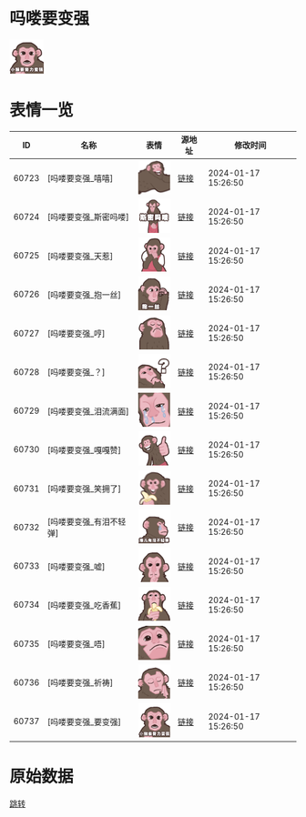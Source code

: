 # 吗喽要变强

<img src="./cover.png" height="60" alt="cover" />

# 表情一览

|ID|名称|表情|源地址|修改时间|
|----|----|----|----|----|
|60723|[吗喽要变强_嘻嘻]|<img src="./pic/060723_%5B吗喽要变强_嘻嘻%5D.png" height="60" alt="嘻嘻"/>|[链接](https://i0.hdslb.com/bfs/garb/e1b0a7c448f14f8ba4b6694fba1cdd8a85980153.png)|2024-01-17 15:26:50|
|60724|[吗喽要变强_斯密吗喽]|<img src="./pic/060724_%5B吗喽要变强_斯密吗喽%5D.png" height="60" alt="斯密吗喽"/>|[链接](https://i0.hdslb.com/bfs/garb/3c93a9ed45a3d33b498f280907b3ad45aed86c7d.png)|2024-01-17 15:26:50|
|60725|[吗喽要变强_天惹]|<img src="./pic/060725_%5B吗喽要变强_天惹%5D.png" height="60" alt="天惹"/>|[链接](https://i0.hdslb.com/bfs/garb/8d755053bcc6e2f6d4efca6a8927cb57c3e7fcfb.png)|2024-01-17 15:26:50|
|60726|[吗喽要变强_抱一丝]|<img src="./pic/060726_%5B吗喽要变强_抱一丝%5D.png" height="60" alt="抱一丝"/>|[链接](https://i0.hdslb.com/bfs/garb/41c67f39f3bcbd2fab39de10965b85ff15d2df3a.png)|2024-01-17 15:26:50|
|60727|[吗喽要变强_哼]|<img src="./pic/060727_%5B吗喽要变强_哼%5D.png" height="60" alt="哼"/>|[链接](https://i0.hdslb.com/bfs/garb/e492ba2b23aee668439eff75e2d2f47736e38a9c.png)|2024-01-17 15:26:50|
|60728|[吗喽要变强_？]|<img src="./pic/060728_%5B吗喽要变强_？%5D.png" height="60" alt="？"/>|[链接](https://i0.hdslb.com/bfs/garb/bff20c2070bc827cd3d9c6557b835d9a4928f424.png)|2024-01-17 15:26:50|
|60729|[吗喽要变强_泪流满面]|<img src="./pic/060729_%5B吗喽要变强_泪流满面%5D.png" height="60" alt="泪流满面"/>|[链接](https://i0.hdslb.com/bfs/garb/0194c77ca9ff88abdbac585d2686622b8b388121.png)|2024-01-17 15:26:50|
|60730|[吗喽要变强_嘎嘎赞]|<img src="./pic/060730_%5B吗喽要变强_嘎嘎赞%5D.png" height="60" alt="嘎嘎赞"/>|[链接](https://i0.hdslb.com/bfs/garb/6cc93f1368002151d32505f14e5790e551d0cc72.png)|2024-01-17 15:26:50|
|60731|[吗喽要变强_笑拥了]|<img src="./pic/060731_%5B吗喽要变强_笑拥了%5D.png" height="60" alt="笑拥了"/>|[链接](https://i0.hdslb.com/bfs/garb/07e702fd0a4b35e4b5d3212efa402eb3360b7b46.png)|2024-01-17 15:26:50|
|60732|[吗喽要变强_有泪不轻弹]|<img src="./pic/060732_%5B吗喽要变强_有泪不轻弹%5D.png" height="60" alt="有泪不轻弹"/>|[链接](https://i0.hdslb.com/bfs/garb/f0f05f9d99feb8f88ed9328c5776685fbc248d30.png)|2024-01-17 15:26:50|
|60733|[吗喽要变强_嘘]|<img src="./pic/060733_%5B吗喽要变强_嘘%5D.png" height="60" alt="嘘"/>|[链接](https://i0.hdslb.com/bfs/garb/076bdccc9f503fb9120c48c43678617d797b9b72.png)|2024-01-17 15:26:50|
|60734|[吗喽要变强_吃香蕉]|<img src="./pic/060734_%5B吗喽要变强_吃香蕉%5D.png" height="60" alt="吃香蕉"/>|[链接](https://i0.hdslb.com/bfs/garb/f9e813dc82f087dd8315651c5a589987f5e96029.png)|2024-01-17 15:26:50|
|60735|[吗喽要变强_唔]|<img src="./pic/060735_%5B吗喽要变强_唔%5D.png" height="60" alt="唔"/>|[链接](https://i0.hdslb.com/bfs/garb/ea5751d29dede377767b9d5893f2fcc86770f712.png)|2024-01-17 15:26:50|
|60736|[吗喽要变强_祈祷]|<img src="./pic/060736_%5B吗喽要变强_祈祷%5D.png" height="60" alt="祈祷"/>|[链接](https://i0.hdslb.com/bfs/garb/3b8bebce7ef6558637a284b3356d01e55b3a4c95.png)|2024-01-17 15:26:50|
|60737|[吗喽要变强_要变强]|<img src="./pic/060737_%5B吗喽要变强_要变强%5D.png" height="60" alt="要变强"/>|[链接](https://i0.hdslb.com/bfs/garb/6da2716d51cc930990a135aab87056f38a328914.png)|2024-01-17 15:26:50|

# 原始数据

[跳转](./raw.json)


